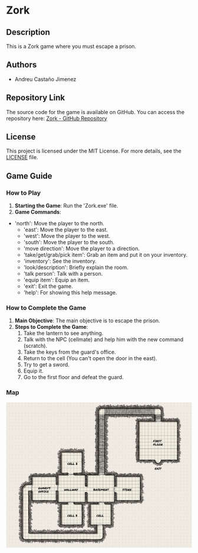 # Zork

## Description
This is a Zork game where you must escape a prison.

## Authors
- Andreu Castaño Jimenez

## Repository Link
The source code for the game is available on GitHub. You can access the repository here:
[Zork - GitHub Repository](https://github.com/andreucastano01/Zork)

## License
This project is licensed under the MIT License. For more details, see the [LICENSE](LICENSE) file.

## Game Guide

### How to Play
1. **Starting the Game**: Run the 'Zork.exe' file.
2. **Game Commands**:
  - 'north': Move the player to the north.
	- 'east': Move the player to the east.
	- 'west': Move the player to the west.
	- 'south': Move the player to the south.
	- 'move direction': Move the player to a direction.
	- 'take/get/grab/pick item': Grab an item and put it on your inventory.
	- 'inventory': See the inventory.
	- 'look/description': Briefly explain the room.
	- 'talk person': Talk with a person.
	- 'equip item': Equip an item.
	- 'exit': Exit the game.
	- 'help': For showing this help message.

### How to Complete the Game
1. **Main Objective**: The main objective is to escape the prison.
2. **Steps to Complete the Game**:
    1. Take the lantern to see anything.
    2. Talk with the NPC (cellmate) and help him with the new command (scratch).
    3. Take the keys from the guard's office.
    4. Return to the cell (You can't open the door in the east).
    5. Try to get a sword.
    6. Equip it.
    7. Go to the first floor and defeat the guard.

### Map

![Map](map.PNG)
